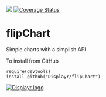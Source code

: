 [![](https://travis-ci.org/Displayr/flipChart.svg?branch=master)](https://travis-ci.org/Displayr/flipChart/)
[![Coverage Status](https://coveralls.io/repos/github/Displayr/flipChart/badge.svg?branch=master)](https://coveralls.io/github/Displayr/flipChart?branch=master)
# flipChart

Simple charts with a simplish API

To install from GitHub
```
require(devtools)
install_github("Displayr/flipChart")
```

[![Displayr logo](https://mwmclean.github.io/img/logo-header.png)](https://www.displayr.com)
